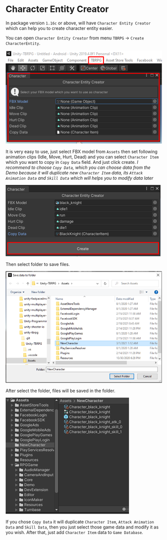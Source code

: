 # Character Entity Creator

In package version `1.16c` or above, will have `Character Entity Creator` which can help you to create character entity easier.

You can open `Character Entity Creator` from menu `TBRPG` -> `Create CharacterEntity`.

![](../images/charactercreator001.png)

It is very easy to use, just select FBX model from `Assets` then set following animation clips (Idle, Move, Hurt, Dead) and you can select `Character Item` which you want to copy in `Copy Data` field. And just click create.
*I recommend to choose `Copy Data`, which you can choose data from the Demo because it will duplicate new `Character Item` data, its `Attack Animation Data` and `Skill Data` which will helps you to modify data later*

![](../images/charactercreator002.png)

Then select folder to save files.

![](../images/charactercreator003.png)

After select the folder, files will be saved in the folder.

![](../images/charactercreator004.png)

If you chose `Copy Data` it will duplicate `Character Item`, `Attack Animation Data` and `Skill Data`, then you just select those game data and modify it as you wish. After that, just add `Character Item` data to `Game Database`.

